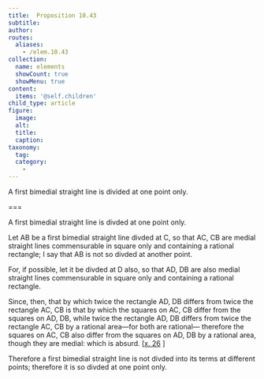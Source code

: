 ```yaml
---
title:  Proposition 10.43
subtitle: 
author:
routes:
  aliases:
    - /elem.10.43
collection:
  name: elements
  showCount: true
  showMenu: true
content:
  items: '@self.children'
child_type: article
figure:
  image:
  alt:
  title:
  caption:
taxonomy:
  tag:
  category:
    - 
---
```


<p><hi rend="ital">A first bimedial straight line is divided at one point only</hi>. </p>

===

<p><span class="ital">A first bimedial straight line is divded at one point only</span>. </p>

<p>Let <span class="ital">AB</span> be a first bimedial straight line divded at <span class="ital">C</span>, so that <span class="ital">AC</span>, <span class="ital">CB</span> are medial straight lines commensurable in square only and containing a rational rectangle;  I say that <span class="ital">AB</span> is not so divded at another point. </p>

<p>For, if possible, let it be divded at <span class="ital">D</span> also, so that <span class="ital">AD</span>, <span class="ital">DB</span> are also medial straight lines commensurable in square only and containing a rational rectangle. </p>

<p>Since, then, that by which twice the rectangle <span class="ital">AD</span>, <span class="ital">DB</span> differs from twice the rectangle <span class="ital">AC</span>, <span class="ital">CB</span> is that by which the squares on <span class="ital">AC</span>, <span class="ital">CB</span> differ from the squares on <span class="ital">AD</span>, <span class="ital">DB</span>, while twice the rectangle <span class="ital">AD</span>, <span class="ital">DB</span> differs from twice the rectangle <span class="ital">AC</span>, <span class="ital">CB</span> by a rational area—for both are rational— therefore the squares on <span class="ital">AC</span>, <span class="ital">CB</span> also differ from the squares on <span class="ital">AD</span>, <span class="ital">DB</span> by a rational area, though they are medial: which is absurd. [<a href="/elem.10.26">x. 26</a>
] </p>

<p>Therefore a first bimedial straight line is not divded into its terms at different points; therefore it is so divded at one point only.<pb n="95"/></p>
